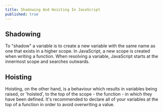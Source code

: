 ```yaml
---
title: Shadowing And Hoisting In JavaScript
published: true
---
```


## Shadowing
To "shadow" a variable is to create a new variable with the same name as one that exists in a higher scope. In JavaScript, a new scope is created when writing a function. When resolving a variable, JavaScript starts at the innermost scope and searches outwards.

## Hoisting
Hoisting, on the other hand, is a behaviour which results in variables being raised, or 'hoisted', to the top of the scope - the function - in which they have been defined. It's recommended to declare all of your variables at the top of a function in order to avoid overwriting a value.
